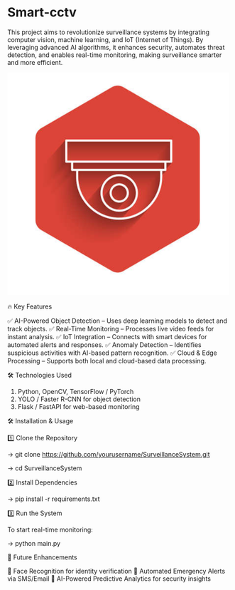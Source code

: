 # Smart-cctv
This project aims to revolutionize surveillance systems by integrating computer vision, machine learning, and IoT (Internet of Things). By leveraging advanced AI algorithms, it enhances security, automates threat detection, and enables real-time monitoring, making surveillance smarter and more efficient.

<img src="spy.jpg" alt="ADAS-PeVision Demo" width="500">


🔥 Key Features

✅ AI-Powered Object Detection – Uses deep learning models to detect and track objects.
✅ Real-Time Monitoring – Processes live video feeds for instant analysis.
✅ IoT Integration – Connects with smart devices for automated alerts and responses.
✅ Anomaly Detection – Identifies suspicious activities with AI-based pattern recognition.
✅ Cloud & Edge Processing – Supports both local and cloud-based data processing.

🛠 Technologies Used

1. Python, OpenCV, TensorFlow / PyTorch
2. YOLO / Faster R-CNN for object detection
3. Flask / FastAPI for web-based monitoring

🛠 Installation & Usage

1️⃣ Clone the Repository

-> git clone https://github.com/yourusername/SurveillanceSystem.git

-> cd SurveillanceSystem

2️⃣ Install Dependencies

-> pip install -r requirements.txt

3️⃣ Run the System

To start real-time monitoring:

-> python main.py

📌 Future Enhancements

🚀 Face Recognition for identity verification
🚀 Automated Emergency Alerts via SMS/Email
🚀 AI-Powered Predictive Analytics for security insights

